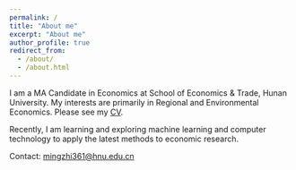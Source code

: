 ```yaml
---
permalink: /
title: "About me"
excerpt: "About me"
author_profile: true
redirect_from: 
  - /about/
  - /about.html
---
```


I am a MA Candidate in Economics at School of Economics & Trade, Hunan University. My interests are primarily in Regional and Environmental Economics. Please see my [CV](files/mingzhi361-CV.pdf).

Recently, I am learning and exploring machine learning and computer technology to apply the latest methods to economic research.

Contact: mingzhi361@hnu.edu.cn
